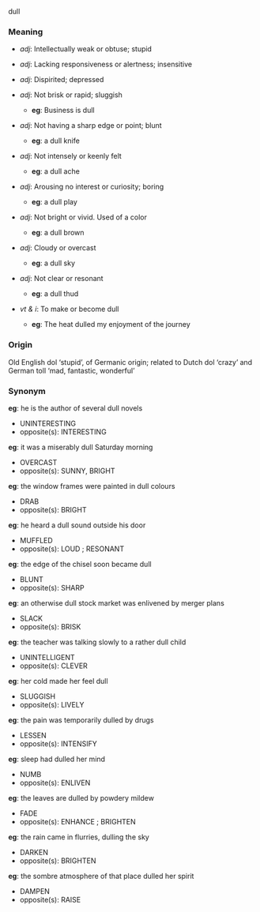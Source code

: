 dull
### Meaning
+ _adj_: Intellectually weak or obtuse; stupid
+ _adj_: Lacking responsiveness or alertness; insensitive
+ _adj_: Dispirited; depressed
+ _adj_: Not brisk or rapid; sluggish
	+ __eg__: Business is dull
+ _adj_: Not having a sharp edge or point; blunt
	+ __eg__: a dull knife
+ _adj_: Not intensely or keenly felt
	+ __eg__: a dull ache
+ _adj_: Arousing no interest or curiosity; boring
	+ __eg__: a dull play
+ _adj_: Not bright or vivid. Used of a color
	+ __eg__: a dull brown
+ _adj_: Cloudy or overcast
	+ __eg__: a dull sky
+ _adj_: Not clear or resonant
	+ __eg__: a dull thud

+ _vt & i_: To make or become dull
	+ __eg__: The heat dulled my enjoyment of the journey

### Origin

Old English dol ‘stupid’, of Germanic origin; related to Dutch dol ‘crazy’ and German toll ‘mad, fantastic, wonderful’

### Synonym

__eg__: he is the author of several dull novels

+ UNINTERESTING
+ opposite(s): INTERESTING

__eg__: it was a miserably dull Saturday morning

+ OVERCAST
+ opposite(s): SUNNY, BRIGHT

__eg__: the window frames were painted in dull colours

+ DRAB
+ opposite(s): BRIGHT

__eg__: he heard a dull sound outside his door

+ MUFFLED
+ opposite(s): LOUD ; RESONANT

__eg__: the edge of the chisel soon became dull

+ BLUNT
+ opposite(s): SHARP

__eg__: an otherwise dull stock market was enlivened by merger plans

+ SLACK
+ opposite(s): BRISK

__eg__: the teacher was talking slowly to a rather dull child

+ UNINTELLIGENT
+ opposite(s): CLEVER

__eg__: her cold made her feel dull

+ SLUGGISH
+ opposite(s): LIVELY

__eg__: the pain was temporarily dulled by drugs

+ LESSEN
+ opposite(s): INTENSIFY

__eg__: sleep had dulled her mind

+ NUMB
+ opposite(s): ENLIVEN

__eg__: the leaves are dulled by powdery mildew

+ FADE
+ opposite(s): ENHANCE ; BRIGHTEN

__eg__: the rain came in flurries, dulling the sky 

+ DARKEN
+ opposite(s): BRIGHTEN

__eg__: the sombre atmosphere of that place dulled her spirit

+ DAMPEN
+ opposite(s): RAISE


